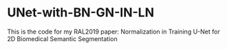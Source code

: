 # UNet-with-BN-GN-IN-LN
This is the code for my RAL2019 paper: Normalization in Training U-Net for 2D Biomedical Semantic Segmentation
